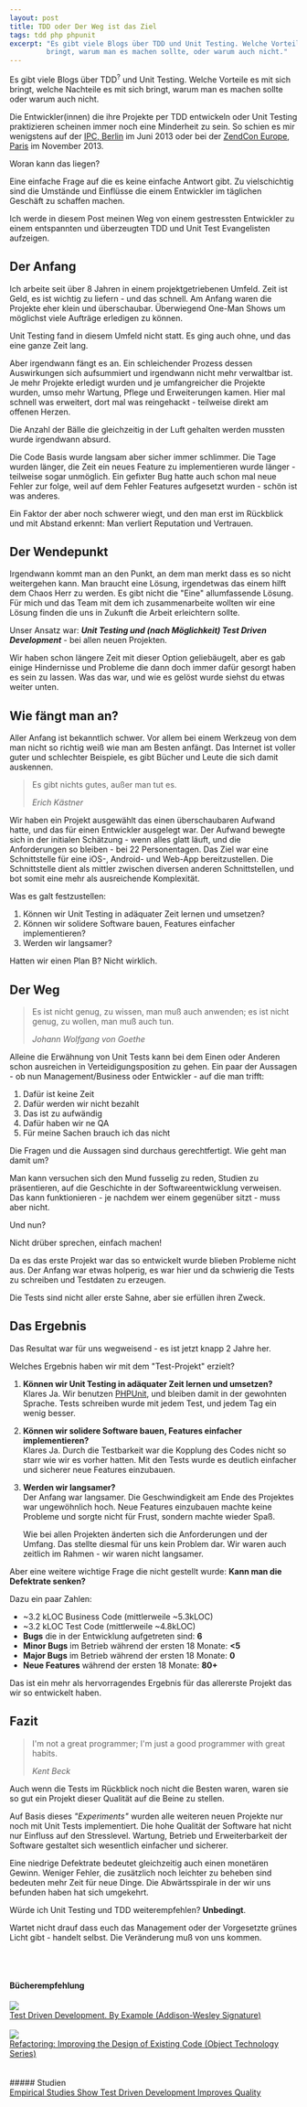 ```yaml
---
layout: post
title: TDD oder Der Weg ist das Ziel
tags: tdd php phpunit
excerpt: "Es gibt viele Blogs über TDD und Unit Testing. Welche Vorteile es mit sich bringt, welche Nachteile es mit sich
         bringt, warum man es machen sollte, oder warum auch nicht."
---
```

Es gibt viele Blogs über <span class="info" title="Test Driven Development">TDD<sup>?</sup></span> und Unit Testing. Welche Vorteile es mit sich bringt, welche Nachteile es mit sich
bringt, warum man es machen sollte oder warum auch nicht.

Die Entwickler(innen) die ihre Projekte per TDD entwickeln oder Unit Testing praktizieren scheinen immer noch eine Minderheit
zu sein. So schien es mir wenigstens auf der <a href="http://phpconference.com">IPC, Berlin</a> im Juni 2013 oder bei der <a href="http://europe.zendcon.com/">ZendCon Europe, Paris</a> im November 2013.

<p class="personal-info">Woran kann das liegen?</p>

Eine einfache Frage auf die es keine einfache Antwort gibt. Zu vielschichtig sind die Umstände und Einflüsse die einem
Entwickler im täglichen Geschäft zu schaffen machen.

Ich werde in diesem Post meinen Weg von einem gestressten Entwickler zu einem entspannten und überzeugten TDD und Unit
Test Evangelisten aufzeigen.

## Der Anfang
Ich arbeite seit über 8 Jahren in einem projektgetriebenen Umfeld. Zeit ist Geld, es ist wichtig zu liefern - und das schnell.
Am Anfang waren die Projekte eher klein und überschaubar. Überwiegend One-Man Shows um möglichst viele Aufträge erledigen zu können.

Unit Testing fand in diesem Umfeld nicht statt. Es ging auch ohne, und das eine ganze Zeit lang.

Aber irgendwann fängt es an. Ein schleichender Prozess dessen Auswirkungen sich aufsummiert und irgendwann nicht mehr
verwaltbar ist. Je mehr Projekte erledigt wurden und je umfangreicher die Projekte wurden, umso mehr Wartung, Pflege und
Erweiterungen kamen. Hier mal schnell was erweitert, dort mal was reingehackt - teilweise direkt am offenen Herzen.

Die Anzahl der Bälle die gleichzeitig in der Luft gehalten werden mussten wurde irgendwann absurd.

Die Code Basis wurde langsam aber sicher immer schlimmer. Die Tage wurden länger, die Zeit ein neues Feature zu implementieren
wurde länger - teilweise sogar unmöglich. Ein gefixter Bug hatte auch schon mal neue Fehler zur folge, weil auf dem Fehler Features
aufgesetzt wurden - schön ist was anderes.

Ein Faktor der aber noch schwerer wiegt, und den man erst im Rückblick und mit Abstand erkennt: Man verliert Reputation und Vertrauen.

## Der Wendepunkt
Irgendwann kommt man an den Punkt, an dem man merkt dass es so nicht weitergehen kann. Man braucht eine Lösung, irgendetwas
das einem hilft dem Chaos Herr zu werden. Es gibt nicht die "Eine" allumfassende Lösung. Für mich und das Team mit
dem ich zusammenarbeite wollten wir eine Lösung finden die uns in Zukunft die Arbeit erleichtern sollte.

Unser Ansatz war: ___Unit Testing und (nach Möglichkeit) Test Driven Development___ - bei allen neuen Projekten.

Wir haben schon längere Zeit mit dieser Option geliebäugelt, aber es gab einige Hindernisse und Probleme die dann doch
immer dafür gesorgt haben es sein zu lassen. Was das war, und wie es gelöst wurde siehst du etwas weiter unten.

## Wie fängt man an?
Aller Anfang ist bekanntlich schwer. Vor allem bei einem Werkzeug von dem man nicht so richtig weiß wie man am Besten anfängt.
Das Internet ist voller guter und schlechter Beispiele, es gibt Bücher und Leute die sich damit auskennen.

<blockquote cite="Erich Kästner"><p>Es gibt nichts gutes, außer man tut es.</p><cite>Erich Kästner</cite></blockquote>

Wir haben ein Projekt ausgewählt das einen überschaubaren Aufwand hatte, und das für einen Entwickler ausgelegt war.
Der Aufwand bewegte sich in der initialen Schätzung - wenn alles glatt läuft, und die Anforderungen so bleiben - bei 22 Personentagen.
Das Ziel war eine Schnittstelle für eine iOS-, Android- und Web-App bereitzustellen. Die Schnittstelle dient als mittler
zwischen diversen anderen Schnittstellen, und bot somit eine mehr als ausreichende Komplexität.

Was es galt festzustellen:

1. Können wir Unit Testing in adäquater Zeit lernen und umsetzen?
2. Können wir solidere Software bauen, Features einfacher implementieren?
3. Werden wir langsamer?

Hatten wir einen Plan B? Nicht wirklich.

## Der Weg
<blockquote cite="Johann Wolfgang von Goethe"><p>Es ist nicht genug, zu wissen, man muß auch anwenden; es ist nicht genug, zu wollen, man muß auch tun.</p>
<cite>Johann Wolfgang von Goethe</cite></blockquote>

Alleine die Erwähnung von Unit Tests kann bei dem Einen oder Anderen schon ausreichen in Verteidigungsposition zu gehen.
Ein paar der Aussagen - ob nun Management/Business oder Entwickler - auf die man trifft:

1. Dafür ist keine Zeit
2. Dafür werden wir nicht bezahlt
3. Das ist zu aufwändig
4. Dafür haben wir ne QA
5. Für meine Sachen brauch ich das nicht

Die Fragen und die Aussagen sind durchaus gerechtfertigt. Wie geht man damit um?

Man kann versuchen sich den Mund fusselig zu reden, Studien zu präsentieren, auf die Geschichte in der Softwareentwicklung
verweisen. Das kann funktionieren - je nachdem wer einem gegenüber sitzt - muss aber nicht.

Und nun?

<p class="personal-info">Nicht drüber sprechen, einfach machen!</p>

Da es das erste Projekt war das so entwickelt wurde blieben Probleme nicht aus. Der Anfang war etwas holperig, es war hier
und da schwierig die Tests zu schreiben und Testdaten zu erzeugen.

Die Tests sind nicht aller erste Sahne, aber sie erfüllen ihren Zweck.

## Das Ergebnis
Das Resultat war für uns wegweisend - es ist jetzt knapp 2 Jahre her.

Welches Ergebnis haben wir mit dem "Test-Projekt" erzielt?

1. __Können wir Unit Testing in adäquater Zeit lernen und umsetzen?__  
   Klares Ja. Wir benutzen <a href="https://github.com/sebastianbergmann/phpunit/">PHPUnit</a>,
   und bleiben damit in der gewohnten Sprache.
   Tests schreiben wurde mit jedem Test, und jedem Tag ein wenig besser.

2. __Können wir solidere Software bauen, Features einfacher implementieren?__  
   Klares Ja. Durch die Testbarkeit war die Kopplung des Codes nicht so starr wie wir es vorher hatten. Mit den Tests wurde
   es deutlich einfacher und sicherer neue Features einzubauen.

3. __Werden wir langsamer?__  
   Der Anfang war langsamer. Die Geschwindigkeit am Ende des Projektes war ungewöhnlich hoch. Neue Features einzubauen machte keine Probleme und sorgte
   nicht für Frust, sondern machte wieder Spaß.

   Wie bei allen Projekten änderten sich die Anforderungen und der Umfang. Das stellte diesmal für uns kein Problem dar. Wir waren
   auch zeitlich im Rahmen - wir waren nicht langsamer.

Aber eine weitere wichtige Frage die nicht gestellt wurde: __Kann man die Defektrate senken?__

Dazu ein paar Zahlen:

- ~3.2 kLOC Business Code (mittlerweile ~5.3kLOC)
- ~3.2 kLOC Test Code (mittlerweile ~4.8kLOC)
- __Bugs__ die in der Entwicklung aufgetreten sind: __6__
- __Minor Bugs__ im Betrieb während der ersten 18 Monate: __&lt;5__
- __Major Bugs__ im Betrieb während der ersten 18 Monate: __0__
- __Neue Features__ während der ersten 18 Monate: __80+__

Das ist ein mehr als hervorragendes Ergebnis für das allererste Projekt das wir so entwickelt haben.

## Fazit
<blockquote cite="Kent Beck"><p>I'm not a great programmer; I'm just a good programmer with great habits.</p><cite>Kent Beck</cite></blockquote>

Auch wenn die Tests im Rückblick noch nicht die Besten waren, waren sie so gut ein Projekt dieser Qualität auf die Beine zu stellen.

Auf Basis dieses _"Experiments"_ wurden alle weiteren neuen Projekte nur noch mit Unit Tests implementiert. Die hohe Qualität
der Software hat nicht nur Einfluss auf den Stresslevel. Wartung, Betrieb und Erweiterbarkeit der Software gestaltet sich
wesentlich einfacher und sicherer.

Eine niedrige Defektrate bedeutet gleichzeitig auch einen monetären Gewinn. Weniger Fehler, die zusätzlich noch leichter
zu beheben sind bedeuten mehr Zeit für neue Dinge. Die Abwärtsspirale in der wir uns befunden haben hat sich umgekehrt.

Würde ich Unit Testing und TDD weiterempfehlen? __Unbedingt__.

Wartet nicht drauf dass euch das Management oder der Vorgesetzte grünes Licht gibt - handelt selbst. Die Veränderung muß von uns kommen.



<br />
<br />

<h4 class="book-recommendation">Bücherempfehlung</h4>
<div class="books">
<a href="http://www.amazon.de/gp/product/0321146530/ref=as_li_tf_il?ie=UTF8&camp=1638&creative=6742&creativeASIN=0321146530&linkCode=as2&tag=digigoodz-21"><img border="0" src="http://ws-eu.amazon-adsystem.com/widgets/q?_encoding=UTF8&ASIN=0321146530&Format=_SL110_&ID=AsinImage&MarketPlace=DE&ServiceVersion=20070822&WS=1&tag=digigoodz-21" ></a><img src="http://ir-de.amazon-adsystem.com/e/ir?t=digigoodz-21&l=as2&o=3&a=0321146530" width="1" height="1" border="0" alt="" style="border:none !important; margin:0px !important;" />
<br />
<a href="http://www.amazon.de/gp/product/0321146530/ref=as_li_tf_tl?ie=UTF8&camp=1638&creative=6742&creativeASIN=0321146530&linkCode=as2&tag=digigoodz-21">Test Driven Development. By Example (Addison-Wesley Signature)</a><img src="http://ir-de.amazon-adsystem.com/e/ir?t=digigoodz-21&l=as2&o=3&a=0321146530" width="1" height="1" border="0" alt="" style="border:none !important; margin:0px !important;" />
<br />
<br />
<a href="http://www.amazon.de/gp/product/0201485672/ref=as_li_tf_il?ie=UTF8&camp=1638&creative=6742&creativeASIN=0201485672&linkCode=as2&tag=digigoodz-21"><img border="0" src="http://ws-eu.amazon-adsystem.com/widgets/q?_encoding=UTF8&ASIN=0201485672&Format=_SL110_&ID=AsinImage&MarketPlace=DE&ServiceVersion=20070822&WS=1&tag=digigoodz-21" ></a><img src="http://ir-de.amazon-adsystem.com/e/ir?t=digigoodz-21&l=as2&o=3&a=0201485672" width="1" height="1" border="0" alt="" style="border:none !important; margin:0px !important;" />
<br />
<a href="http://www.amazon.de/gp/product/0201485672/ref=as_li_tf_tl?ie=UTF8&camp=1638&creative=6742&creativeASIN=0201485672&linkCode=as2&tag=digigoodz-21">Refactoring: Improving the Design of Existing Code (Object Technology Series)</a><img src="http://ir-de.amazon-adsystem.com/e/ir?t=digigoodz-21&l=as2&o=3&a=0201485672" width="1" height="1" border="0" alt="" style="border:none !important; margin:0px !important;" />
</div>
<br />
<br />
##### Studien
<div class="books">
<a href="http://www.infoq.com/news/2009/03/TDD-Improves-Quality">Empirical Studies Show Test Driven Development Improves Quality</a>
</div>

<br />